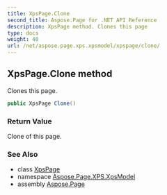 ```yaml
---
title: XpsPage.Clone
second_title: Aspose.Page for .NET API Reference
description: XpsPage method. Clones this page
type: docs
weight: 40
url: /net/aspose.page.xps.xpsmodel/xpspage/clone/
---
```

## XpsPage.Clone method

Clones this page.

```csharp
public XpsPage Clone()
```

### Return Value

Clone of this page.

### See Also

* class [XpsPage](../)
* namespace [Aspose.Page.XPS.XpsModel](../../xpspage/)
* assembly [Aspose.Page](../../../)


